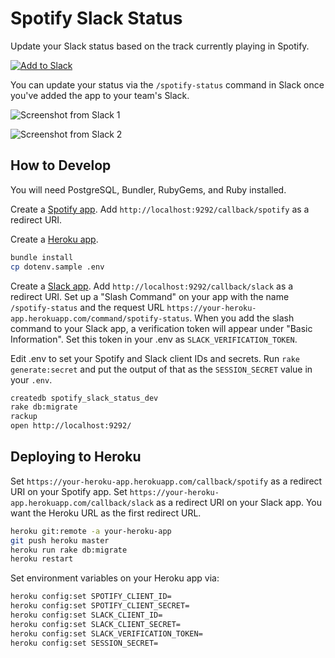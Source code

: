 # Spotify Slack Status

Update your Slack status based on the track currently playing in Spotify.

[![Add to Slack](https://platform.slack-edge.com/img/add_to_slack.png)](https://slack.com/oauth/authorize?&client_id=17070537907.169811790293&scope=users.profile:write,commands)

You can update your status via the `/spotify-status` command in Slack once
you've added the app to your team's Slack.

![Screenshot from Slack 1](https://raw.githubusercontent.com/cheshire137/spotify-slack-status/master/screenshot1.png)

![Screenshot from Slack 2](https://raw.githubusercontent.com/cheshire137/spotify-slack-status/master/screenshot2.png)

## How to Develop

You will need PostgreSQL, Bundler, RubyGems, and Ruby installed.

Create a [Spotify app](https://developer.spotify.com/my-applications/#!/).
Add `http://localhost:9292/callback/spotify` as a redirect URI.

Create a [Heroku app](https://dashboard.heroku.com/apps).

```bash
bundle install
cp dotenv.sample .env
```

Create a [Slack app](https://api.slack.com/apps). Add
`http://localhost:9292/callback/slack` as a redirect URI. Set up a
"Slash Command" on your app with the name `/spotify-status` and
the request URL `https://your-heroku-app.herokuapp.com/command/spotify-status`.
When you add the slash command to your Slack app, a verification token
will appear under "Basic Information". Set this token in your
.env as `SLACK_VERIFICATION_TOKEN`.

Edit .env to set your Spotify and Slack client IDs and secrets. Run
`rake generate:secret` and put the output of that as the `SESSION_SECRET`
value in your `.env`.

```bash
createdb spotify_slack_status_dev
rake db:migrate
rackup
open http://localhost:9292/
```

## Deploying to Heroku

Set `https://your-heroku-app.herokuapp.com/callback/spotify`
as a redirect URI on your Spotify app. Set
`https://your-heroku-app.herokuapp.com/callback/slack` as a redirect
URI on your Slack app. You want the Heroku URL as the first
redirect URL.

```bash
heroku git:remote -a your-heroku-app
git push heroku master
heroku run rake db:migrate
heroku restart
```

Set environment variables on your Heroku app via:

```bash
heroku config:set SPOTIFY_CLIENT_ID=
heroku config:set SPOTIFY_CLIENT_SECRET=
heroku config:set SLACK_CLIENT_ID=
heroku config:set SLACK_CLIENT_SECRET=
heroku config:set SLACK_VERIFICATION_TOKEN=
heroku config:set SESSION_SECRET=
```
